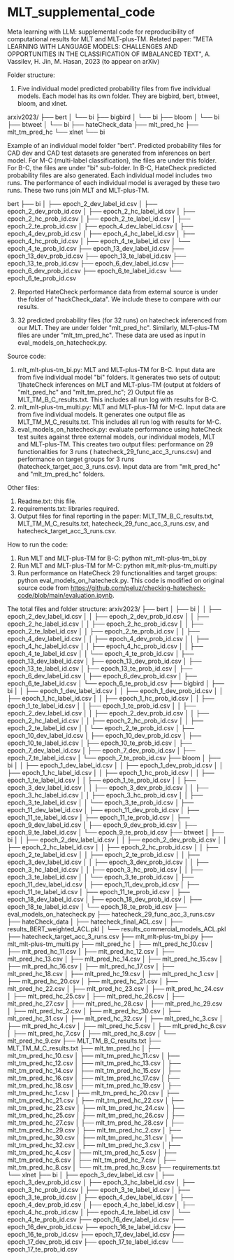 # MLT_supplemental_code
Meta learning with LLM: supplemental code for reproducibility of computational results for MLT and MLT-plus-TM. Related paper: "META LEARNING WITH LANGUAGE MODELS: CHALLENGES AND
OPPORTUNITIES IN THE CLASSIFICATION OF IMBALANCED TEXT", A. Vassilev, H. Jin, M. Hasan, 2023 (to appear on arXiv)


Folder structure:
1. Five individual model predicted probability files from five individual models. Each model has its own folder. They are bigbird, bert, btweet, bloom, and xlnet. 

arxiv2023/
├── bert
│   └── bi
├── bigbird
│   └── bi
├── bloom
│   └── bi
├── btweet
│   └── bi
├── hateCheck_data
├── mlt_pred_hc
├── mlt_tm_pred_hc
└── xlnet
    └── bi
	
Example of an individual model folder "bert". Predicted probability files for CAD dev and CAD test datasets are generated from inferences on bert model. For M-C (multi-label classification), the files are under this folder. 
For B-C, the files are under "bi" sub-folder. In B-C, HateCheck predicted probability files are also generated.
Each individual model includes two runs. The performance of each individual model is averaged by these two runs.
These two runs join MLT and MLT-plus-TM. 

bert
├── bi
│   ├── epoch_2_dev_label_id.csv
│   ├── epoch_2_dev_prob_id.csv
│   ├── epoch_2_hc_label_id.csv
│   ├── epoch_2_hc_prob_id.csv
│   ├── epoch_2_te_label_id.csv
│   ├── epoch_2_te_prob_id.csv
│   ├── epoch_4_dev_label_id.csv
│   ├── epoch_4_dev_prob_id.csv
│   ├── epoch_4_hc_label_id.csv
│   ├── epoch_4_hc_prob_id.csv
│   ├── epoch_4_te_label_id.csv
│   └── epoch_4_te_prob_id.csv
├── epoch_13_dev_label_id.csv
├── epoch_13_dev_prob_id.csv
├── epoch_13_te_label_id.csv
├── epoch_13_te_prob_id.csv
├── epoch_6_dev_label_id.csv
├── epoch_6_dev_prob_id.csv
├── epoch_6_te_label_id.csv
└── epoch_6_te_prob_id.csv


2. Reported HateCheck performance data from external source is under the folder of "hackCheck_data". We include these to compare with our results.

3. 32 predicted probability files (for 32 runs) on hatecheck inferenced from our MLT. They are under folder "mlt_pred_hc". Similarly, MLT-plus-TM files are under "mlt_tm_pred_hc". These data are used as input in eval_models_on_hatecheck.py.

Source code:
1. mlt_mlt-plus-tm_bi.py: MLT and MLT-plus-TM for B-C. Input data are from five individual model "bi" folders. It generates two sets of output: 1)hateCheck inferences on MLT and MLT-plus-TM (output at folders of "mlt_pred_hc" and "mlt_tm_pred_hc"; 2) Output file as MLT_TM_B_C_results.txt. This includes all run log with results for B-C.
2. mlt_mlt-plus-tm_multi.py: MLT and MLT-plus-TM for M-C. Input data are from five individual models. It generates one output file as MLT_TM_M_C_results.txt. This includes all run log with results for M-C.
3. eval_models_on_hatecheck.py: evaluate performance using hateCheck test suites against three external models, our individual models, MLT and MLT-plus-TM. This creates two output files: performance on 29 functionalities for 3 runs ( hatecheck_29_func_acc_3_runs.csv) and performance on target groups for 3 runs (hatecheck_target_acc_3_runs.csv). Input data are from "mlt_pred_hc" and "mlt_tm_pred_hc" folders.
	
Other files:
1. Readme.txt: this file.
2. requirements.txt: libraries required.
3. Output files for final reporting in the paper: MLT_TM_B_C_results.txt, MLT_TM_M_C_results.txt, hatecheck_29_func_acc_3_runs.csv, and hatecheck_target_acc_3_runs.csv.

How to run the code:
1. Run MLT and MLT-plus-TM for B-C: python mlt_mlt-plus-tm_bi.py
2. Run MLT and MLT-plus-TM for M-C: python mlt_mlt-plus-tm_multi.py
3. Run performance on HateCheck 29 functionalities and target groups: python eval_models_on_hatecheck.py. This code is modified on original source code from https://github.com/peluz/checking-hatecheck-code/blob/main/evaluation.ipynb.

The total files and folder structure:
arxiv2023/
├── bert
│   ├── bi
│   │   ├── epoch_2_dev_label_id.csv
│   │   ├── epoch_2_dev_prob_id.csv
│   │   ├── epoch_2_hc_label_id.csv
│   │   ├── epoch_2_hc_prob_id.csv
│   │   ├── epoch_2_te_label_id.csv
│   │   ├── epoch_2_te_prob_id.csv
│   │   ├── epoch_4_dev_label_id.csv
│   │   ├── epoch_4_dev_prob_id.csv
│   │   ├── epoch_4_hc_label_id.csv
│   │   ├── epoch_4_hc_prob_id.csv
│   │   ├── epoch_4_te_label_id.csv
│   │   └── epoch_4_te_prob_id.csv
│   ├── epoch_13_dev_label_id.csv
│   ├── epoch_13_dev_prob_id.csv
│   ├── epoch_13_te_label_id.csv
│   ├── epoch_13_te_prob_id.csv
│   ├── epoch_6_dev_label_id.csv
│   ├── epoch_6_dev_prob_id.csv
│   ├── epoch_6_te_label_id.csv
│   └── epoch_6_te_prob_id.csv
├── bigbird
│   ├── bi
│   │   ├── epoch_1_dev_label_id.csv
│   │   ├── epoch_1_dev_prob_id.csv
│   │   ├── epoch_1_hc_label_id.csv
│   │   ├── epoch_1_hc_prob_id.csv
│   │   ├── epoch_1_te_label_id.csv
│   │   ├── epoch_1_te_prob_id.csv
│   │   ├── epoch_2_dev_label_id.csv
│   │   ├── epoch_2_dev_prob_id.csv
│   │   ├── epoch_2_hc_label_id.csv
│   │   ├── epoch_2_hc_prob_id.csv
│   │   ├── epoch_2_te_label_id.csv
│   │   └── epoch_2_te_prob_id.csv
│   ├── epoch_10_dev_label_id.csv
│   ├── epoch_10_dev_prob_id.csv
│   ├── epoch_10_te_label_id.csv
│   ├── epoch_10_te_prob_id.csv
│   ├── epoch_7_dev_label_id.csv
│   ├── epoch_7_dev_prob_id.csv
│   ├── epoch_7_te_label_id.csv
│   └── epoch_7_te_prob_id.csv
├── bloom
│   ├── bi
│   │   ├── epoch_1_dev_label_id.csv
│   │   ├── epoch_1_dev_prob_id.csv
│   │   ├── epoch_1_hc_label_id.csv
│   │   ├── epoch_1_hc_prob_id.csv
│   │   ├── epoch_1_te_label_id.csv
│   │   ├── epoch_1_te_prob_id.csv
│   │   ├── epoch_3_dev_label_id.csv
│   │   ├── epoch_3_dev_prob_id.csv
│   │   ├── epoch_3_hc_label_id.csv
│   │   ├── epoch_3_hc_prob_id.csv
│   │   ├── epoch_3_te_label_id.csv
│   │   └── epoch_3_te_prob_id.csv
│   ├── epoch_11_dev_label_id.csv
│   ├── epoch_11_dev_prob_id.csv
│   ├── epoch_11_te_label_id.csv
│   ├── epoch_11_te_prob_id.csv
│   ├── epoch_9_dev_label_id.csv
│   ├── epoch_9_dev_prob_id.csv
│   ├── epoch_9_te_label_id.csv
│   └── epoch_9_te_prob_id.csv
├── btweet
│   ├── bi
│   │   ├── epoch_2_dev_label_id.csv
│   │   ├── epoch_2_dev_prob_id.csv
│   │   ├── epoch_2_hc_label_id.csv
│   │   ├── epoch_2_hc_prob_id.csv
│   │   ├── epoch_2_te_label_id.csv
│   │   ├── epoch_2_te_prob_id.csv
│   │   ├── epoch_3_dev_label_id.csv
│   │   ├── epoch_3_dev_prob_id.csv
│   │   ├── epoch_3_hc_label_id.csv
│   │   ├── epoch_3_hc_prob_id.csv
│   │   ├── epoch_3_te_label_id.csv
│   │   └── epoch_3_te_prob_id.csv
│   ├── epoch_11_dev_label_id.csv
│   ├── epoch_11_dev_prob_id.csv
│   ├── epoch_11_te_label_id.csv
│   ├── epoch_11_te_prob_id.csv
│   ├── epoch_18_dev_label_id.csv
│   ├── epoch_18_dev_prob_id.csv
│   ├── epoch_18_te_label_id.csv
│   └── epoch_18_te_prob_id.csv
├── eval_models_on_hatecheck.py
├── hatecheck_29_func_acc_3_runs.csv
├── hateCheck_data
│   ├── hatecheck_final_ACL.csv
│   ├── results_BERT_weighted_ACL.pkl
│   └── results_commercial_models_ACL.pkl
├── hatecheck_target_acc_3_runs.csv
├── mlt_mlt-plus-tm_bi.py
├── mlt_mlt-plus-tm_multi.py
├── mlt_pred_hc
│   ├── mlt_pred_hc_10.csv
│   ├── mlt_pred_hc_11.csv
│   ├── mlt_pred_hc_12.csv
│   ├── mlt_pred_hc_13.csv
│   ├── mlt_pred_hc_14.csv
│   ├── mlt_pred_hc_15.csv
│   ├── mlt_pred_hc_16.csv
│   ├── mlt_pred_hc_17.csv
│   ├── mlt_pred_hc_18.csv
│   ├── mlt_pred_hc_19.csv
│   ├── mlt_pred_hc_1.csv
│   ├── mlt_pred_hc_20.csv
│   ├── mlt_pred_hc_21.csv
│   ├── mlt_pred_hc_22.csv
│   ├── mlt_pred_hc_23.csv
│   ├── mlt_pred_hc_24.csv
│   ├── mlt_pred_hc_25.csv
│   ├── mlt_pred_hc_26.csv
│   ├── mlt_pred_hc_27.csv
│   ├── mlt_pred_hc_28.csv
│   ├── mlt_pred_hc_29.csv
│   ├── mlt_pred_hc_2.csv
│   ├── mlt_pred_hc_30.csv
│   ├── mlt_pred_hc_31.csv
│   ├── mlt_pred_hc_32.csv
│   ├── mlt_pred_hc_3.csv
│   ├── mlt_pred_hc_4.csv
│   ├── mlt_pred_hc_5.csv
│   ├── mlt_pred_hc_6.csv
│   ├── mlt_pred_hc_7.csv
│   ├── mlt_pred_hc_8.csv
│   └── mlt_pred_hc_9.csv
├── MLT_TM_B_C_results.txt
├── MLT_TM_M_C_results.txt
├── mlt_tm_pred_hc
│   ├── mlt_tm_pred_hc_10.csv
│   ├── mlt_tm_pred_hc_11.csv
│   ├── mlt_tm_pred_hc_12.csv
│   ├── mlt_tm_pred_hc_13.csv
│   ├── mlt_tm_pred_hc_14.csv
│   ├── mlt_tm_pred_hc_15.csv
│   ├── mlt_tm_pred_hc_16.csv
│   ├── mlt_tm_pred_hc_17.csv
│   ├── mlt_tm_pred_hc_18.csv
│   ├── mlt_tm_pred_hc_19.csv
│   ├── mlt_tm_pred_hc_1.csv
│   ├── mlt_tm_pred_hc_20.csv
│   ├── mlt_tm_pred_hc_21.csv
│   ├── mlt_tm_pred_hc_22.csv
│   ├── mlt_tm_pred_hc_23.csv
│   ├── mlt_tm_pred_hc_24.csv
│   ├── mlt_tm_pred_hc_25.csv
│   ├── mlt_tm_pred_hc_26.csv
│   ├── mlt_tm_pred_hc_27.csv
│   ├── mlt_tm_pred_hc_28.csv
│   ├── mlt_tm_pred_hc_29.csv
│   ├── mlt_tm_pred_hc_2.csv
│   ├── mlt_tm_pred_hc_30.csv
│   ├── mlt_tm_pred_hc_31.csv
│   ├── mlt_tm_pred_hc_32.csv
│   ├── mlt_tm_pred_hc_3.csv
│   ├── mlt_tm_pred_hc_4.csv
│   ├── mlt_tm_pred_hc_5.csv
│   ├── mlt_tm_pred_hc_6.csv
│   ├── mlt_tm_pred_hc_7.csv
│   ├── mlt_tm_pred_hc_8.csv
│   └── mlt_tm_pred_hc_9.csv
├── requirements.txt
└── xlnet
    ├── bi
    │   ├── epoch_3_dev_label_id.csv
    │   ├── epoch_3_dev_prob_id.csv
    │   ├── epoch_3_hc_label_id.csv
    │   ├── epoch_3_hc_prob_id.csv
    │   ├── epoch_3_te_label_id.csv
    │   ├── epoch_3_te_prob_id.csv
    │   ├── epoch_4_dev_label_id.csv
    │   ├── epoch_4_dev_prob_id.csv
    │   ├── epoch_4_hc_label_id.csv
    │   ├── epoch_4_hc_prob_id.csv
    │   ├── epoch_4_te_label_id.csv
    │   └── epoch_4_te_prob_id.csv
    ├── epoch_16_dev_label_id.csv
    ├── epoch_16_dev_prob_id.csv
    ├── epoch_16_te_label_id.csv
    ├── epoch_16_te_prob_id.csv
    ├── epoch_17_dev_label_id.csv
    ├── epoch_17_dev_prob_id.csv
    ├── epoch_17_te_label_id.csv
    └── epoch_17_te_prob_id.csv

